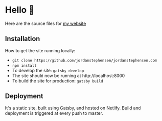 # Hello 👋
Here are the source files for [my website](https://jordanstephensen.com)
  
## Installation
How to get the site running locally:
<ul>
  <li><code>git clone https://github.com/jordanstephensen/jordanstephensen.com</code></li>
  <li><code>npm install</code></li>
  <li>To develop the site: <code>gatsby develop</code></li>
  <li>The site should now be running at http://localhost:8000</li>
  <li>To build the site for production: <code>gatsby build</code></li>
</ul>

## Deployment
It's a static site, built using Gatsby, and hosted on Netlify. Build and deployment is triggered at every push to master.